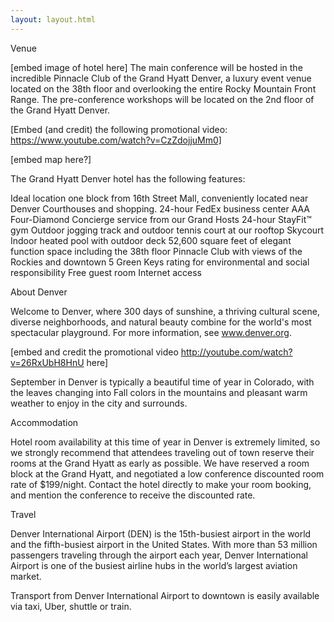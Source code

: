 ```yaml
---
layout: layout.html
---
```


Venue

[embed image of hotel here]
The main conference will be hosted in the incredible Pinnacle Club of the Grand Hyatt Denver, a luxury event venue located on the 38th floor and overlooking the entire Rocky Mountain Front Range. The pre-conference workshops will be located on the 2nd floor of the Grand Hyatt Denver.

[Embed (and credit) the following promotional video: https://www.youtube.com/watch?v=CzZdojjuMm0]

[embed map here?]

The Grand Hyatt Denver hotel has the following features:

Ideal location one block from 16th Street Mall, conveniently located near Denver Courthouses and shopping.
24-hour FedEx business center
AAA Four-Diamond Concierge service from our Grand Hosts
24-hour StayFit™ gym
Outdoor jogging track and outdoor tennis court at our rooftop Skycourt
Indoor heated pool with outdoor deck
52,600 square feet of elegant function space including the 38th floor Pinnacle Club with views of the Rockies and downtown
5 Green Keys rating for environmental and social responsibility
Free guest room Internet access

About Denver

Welcome to Denver, where 300 days of sunshine, a thriving cultural scene, diverse neighborhoods, and natural beauty combine for the world's most spectacular playground. For more information, see www.denver.org.

[embed and credit the promotional video http://youtube.com/watch?v=26RxUbH8HnU here]

September in Denver is typically a beautiful time of year in Colorado, with the leaves changing into Fall colors in the mountains and pleasant warm weather to enjoy in the city and surrounds.

Accommodation

Hotel room availability at this time of year in Denver is extremely limited, so we strongly recommend that attendees traveling out of town reserve their rooms at the Grand Hyatt as early as possible. We have reserved a room block at the Grand Hyatt, and negotiated a low conference discounted room rate of $199/night. Contact the hotel directly to make your room booking, and mention the conference to receive the discounted rate.

Travel

Denver International Airport (DEN) is the 15th-busiest airport in the world and the fifth-busiest airport in the United States. With more than 53 million passengers traveling through the airport each year, Denver International Airport is one of the busiest airline hubs in the world’s largest aviation market. 

Transport from Denver International Airport to downtown is easily available via taxi, Uber, shuttle or train.